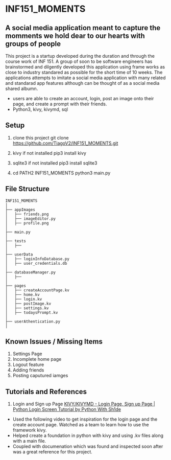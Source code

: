 # INF151_MOMENTS

## A social media application meant to capture the momments we hold dear to our hearts with groups of people

This project is a startup developed during the duration and through the course work of INF 151. A group of soon to be software engineers 
has brainstormed and dilgently developed this application using frame works as close to industry standared as possible for the short time
of 10 weeks. The applications attempts to imitate a social media application with many related and standarad app features although can be
thought of as a social media shared albumn.

* users are able to create an account, login, post an image onto their page, and create a prompt with their friends.
* Python3, kivy, kivymd, sql

## Setup
1. clone this project
   git clone https://github.com/TiagoV2/INF151_MOMENTS.git

2. kivy if not installed
pip3 install kivy

3. sqlite3 if not installed
pip3 install sqlite3

4. cd PATH2 INF151_MOMENTS
  python3 main.py

## File Structure
    INF151_MOMENTS
    │   
    ├── appImages
    │   ├── friends.png
    │   ├── imageEditor.py
    │   ├── profile.png
    │   
    ├── main.py
    │    
    ├── tests
    │   ├── 
    │     
    ├── userData
    │   ├── loginInfoDatabase.py
    │   ├── user_credentials.db
    │   
    ├── databaseManager.py
    │   ├── 
    │
    ├── pages
    │   ├── createAccountPage.kv
    │   ├── home.kv
    │   ├── login.kv
    │   ├── postImage.kv
    │   ├── settings.kv
    │   ├── todaysPrompt.kv
    │  
    ├── userAthentication.py
    │  

## Known Issues / Missing Items
1. Settings Page
2. Incomplete home page
3. Logout feature
4. Adding friends
5. Posting caputured iamges


## Tutorials and References
1. Login and Sign up Page
  <a href="https://youtu.be/5X5pK9r5fdg">KIVY/KIVYMD - Login Page, Sign up Page | Python Login Screen Tutorial by Python With Sh1de</a>
  * Used the following video to get inspiration for the login page and the create account page. Watched as a team to learn how to use the framework kivy.
  * Helped create a foundation in python with kivy and using .kv files along with a main file.
  * Coupled with documenation which was found and inspected soon after was a great reference for this project.
